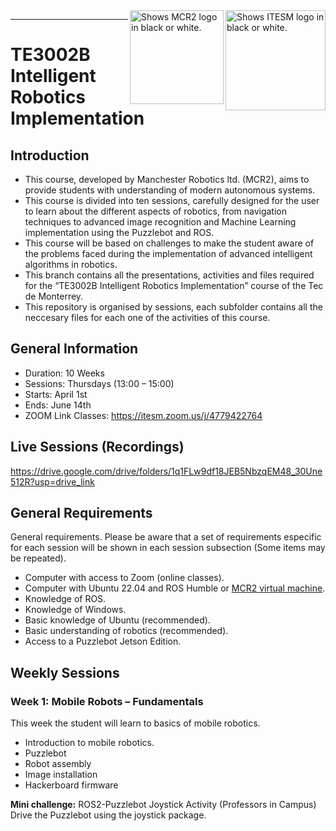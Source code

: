 <picture>
  <source media="(prefers-color-scheme: dark)" srcset="https://github.com/ManchesterRoboticsLtd/TE3002B_Intelligent_Robotics_Implementation/blob/main/Misc/Logos/Logotipo%20Vertical%20Bco_Transparente.png">
  <source media="(prefers-color-scheme: light)" srcset="https://github.com/ManchesterRoboticsLtd/TE3002B_Intelligent_Robotics_Implementation/blob/main/Misc/Logos/Logotipo%20Vertical%20Azul%20transparente.png">
  <img alt="Shows ITESM logo in black or white." width="160" align="right">
</picture>

<picture>
  <source media="(prefers-color-scheme: dark)" srcset="https://github.com/ManchesterRoboticsLtd/TE3002B_Intelligent_Robotics_Implementation/blob/main/Misc/Logos/MCR2_Logo_White.png">
  <source media="(prefers-color-scheme: light)" srcset="https://github.com/ManchesterRoboticsLtd/TE3002B_Intelligent_Robotics_Implementation/blob/main/Misc/Logos/MCR2_Logo_Black.png">
  <img alt="Shows MCR2 logo in black or white." width="150" align="right">
</picture>

---
# TE3002B Intelligent Robotics Implementation

  ## Introduction
   * This course, developed by Manchester Robotics ltd. (MCR2), aims to provide students with understanding of modern autonomous systems.
   * This course is divided into ten sessions, carefully designed for the user to learn about the different aspects of robotics, from navigation techniques to advanced image recognition and Machine Learning implementation using the Puzzlebot and ROS.
   * This course will be based on challenges to make the student aware of the problems faced during the implementation of advanced intelligent algorithms in robotics.
   * This branch contains all the presentations, activities and files required for the “TE3002B Intelligent Robotics Implementation” course of the Tec de Monterrey.
   * This repository is organised by sessions, each subfolder contains all the neccesary files for each one of the activities of this course.

   
## General Information
* Duration: 10 Weeks
* Sessions: Thursdays  (13:00 – 15:00)
* Starts: April 1st
* Ends: June 14th
* ZOOM Link Classes: https://itesm.zoom.us/j/4779422764

## Live Sessions (Recordings)
https://drive.google.com/drive/folders/1q1FLw9df18JEB5NbzqEM48_30Une512R?usp=drive_link

## General Requirements
General requirements. Please be aware that a set of requirements especific for each session will be shown in each session subsection (Some items may be repeated).
* Computer with access to Zoom (online classes).
* Computer with Ubuntu 22.04 and ROS Humble or [MCR2 virtual machine](https://manchesterrobotics-my.sharepoint.com/:u:/g/personal/mario_mtz_manchester-robotics_com/EWcRInLzqDZNpxqWlH3X0sQBGXgbTSj9Qp1VX7O_sGy4zQ?e=AMOocL).
* Knowledge of ROS.
* Knowledge of Windows. 
* Basic knowledge of Ubuntu (recommended).
* Basic understanding of robotics (recommended).
* Access to a Puzzlebot Jetson Edition.

## Weekly Sessions
### Week 1: Mobile Robots – Fundamentals
This week the student will learn to basics of mobile robotics.
* Introduction to mobile robotics.
* Puzzlebot
* Robot assembly
* Image installation
* Hackerboard firmware

**Mini challenge:**
ROS2-Puzzlebot Joystick Activity (Professors in Campus) Drive the Puzzlebot using the joystick package.
